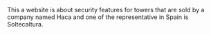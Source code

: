 This a website is about security features for towers that are sold by a company named
Haca and one of the representative in Spain is Soltecaltura. 

